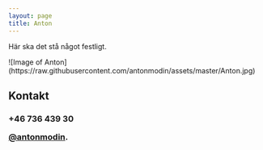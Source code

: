 ```yaml
---
layout: page
title: Anton
---
```


<p class="message">
  Här ska det stå något festligt. 
</p>
![Image of Anton]
(https://raw.githubusercontent.com/antonmodin/assets/master/Anton.jpg)


## Kontakt
<h3> +46 736 439 30
<p></p>
<a href="https://twitter.com/antonmodin" target="_blank">@antonmodin</a>.</h3>

